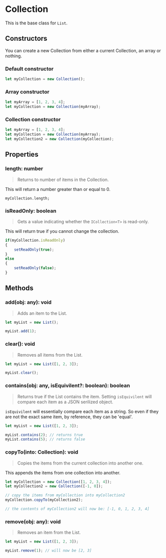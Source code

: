 # Collection

This is the base class for `List`.

## Constructors

You can create a new Collection from either a current
Collection, an array or nothing.

### Default constructor

```js
let myCollection = new Collection();
```

### Array constructor

```js
let myArray = [1, 2, 3, 4];
let myCollection = new Collection(myArray);
```

### Collection constructor

```js
let myArray = [1, 2, 3, 4];
let myCollection = new Collection(myArray);
let myCollection2 = new Collection(myCollection);
```

## Properties

### length: number

> Returns to number of items in the Collection.

This will return a number greater than or equal to 0.

`myCollection.length;`

### isReadOnly: boolean

> Gets a value indicating whether the `ICollection<T>` is read-only.

This will return true if you cannot change the collection.

```js
if(myCollection.isReadOnly)
{
    setReadOnly(true);
}
else
{
    setReadOnly(false);
}
```


## Methods

### add(obj: any): void

> Adds an item to the List.

```js
let myList = new List();

myList.add(1);
```

### clear(): void

> Removes all items from the List.

```js
let myList = new List([1, 2, 3]);

myList.clear();
```

### contains(obj: any, isEquivilent?: boolean): boolean

> Returns true if the List contains the item. Setting `isEquivilent` will
> compare each item as a JSON serilized object.

`isEquivilent` will essentially compare each item as a string. So even if they
are not the exact same item, by reference, they can be 'equal'.

```js
let myList = new List([1, 2, 3]);

myList.contains(2); // returns true
myList.contains(5); // returns false
```

### copyTo(into: Collection): void

> Copies the items from the current collection into another one.

This appends the items from one collection into another.

```js
let myCollection = new Collection([1, 2, 3, 4]);
let myCollection2 = new Collection([-1, 0]);

// copy the items from myCollection into myCollection2
myCollection.copyTo(myCollection2);

// the contents of myCollection2 will now be: [-1, 0, 1, 2, 3, 4]
```

### remove(obj: any): void

> Removes an item from the List.

```js
let myList = new List([1, 2, 3]);

myList.remove(1); // will now be [2, 3]
```

